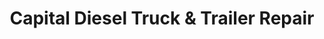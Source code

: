 ---
title: "Capital Diesel Truck & Trailer Repair"
url: /trenton/capital-diesel-truck-und-trailer-repair/
shop: Autowerkstatt
---